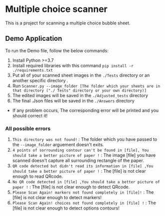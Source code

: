 # Multiple choice scanner
This is a project for scanning a multiple choice bubble sheet. 
## Demo Application
To run the Demo file, follow the below commands:

1. Install Python >=3.7 
2. Install required libraries with this command `pip install -r ./requirements.txt`  
2. Put all of your scanned sheet images in the `./Tests` directory or an another specific directory .
3. Run `Scanner.py --image_folder [The folder which your sheets are in that directory ("./ Tests" directory or your own directory)]`  
4. The edited images will be saved in the `./Adjusted_tests` directory 
4. The final .Json files  will be saved in the `./Answers` directory  

* If any problem occurs, The corresponding error will be printed and you should correct it!
### All possible errors 
1. `This directory was not found!` : The folder which you have passed to the `--image_folder` arguement doesn't exits.
2. `4 points of sorrounding contour can't be found in [file], You should take a better picture of paper !` : The image [file] you have scanned doesn't capture all surrounding rectangle of the paper. 
3. `QR code detected but didn't read its information in [file] ,You should take a better picture of paper !` : The [file] is not clear enough to read QRcode.
4. `No QR code detected in [file] ,You should take a better picture of paper !` : The [file] is not clear enough to detect QRcode.
5. `Please Scan Again! markers not found completely in [file]!` : The [file] is not clear enough to detect markers!
6. `Please Scan Again! choices not found completely in [file] !` : The [file] is not clear enough to detect options contours!

